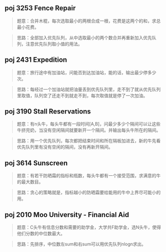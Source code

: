 ## poj 3253 Fence Repair
>题意：合并木棍，每次选取最小的两根合成一根，花费是这两个的和，求总最小花费。

>思路：全部加入优先队列，从中选取最小的两个数合并再重新加入优先队列，注意优先队列取小值的用法。

## poj 2431 Expedition
>题意：旅行途中有加油站，问能否到达加油站，能的话，输出最少停多少次。

>思路：每经过一个加油站就把油量丢到优先队列里，走不到了就从优先队列里取值，队列空了还走不到就走不到，每次取值就是停了一次加油。

## poj 3190 Stall Reservations
>题意：有n头牛，每头牛都有一段时间[A,B]，问最少多少个隔间可以让这些牛挤完奶，当没有空闲隔间就要新开一个隔间。并输出每头牛所在的隔间。

>思路：用一个优先队列，每次都把结束时间和所在隔板加进去，新的牛先看优先队列里有没有空闲的隔间，没有再新开隔间。

## poj 3614 Sunscreen
>题意：有若干防晒霜的指标和瓶数，每头牛都有一个接受范围，求满意的牛的最大数目。

>思路：贪心的策略就是，指标越小的防晒霜要给能用的牛中上界尽可能小的用。

## poj 2010 Moo University - Financial Aid
>题意：C头牛有信息分数和需要的助学金，大学共F助学金，选N头牛，使得他们分数的中位数最大。

>思路：先排序，中位数左sum和右sum可以用优先队列nlogn求出。
